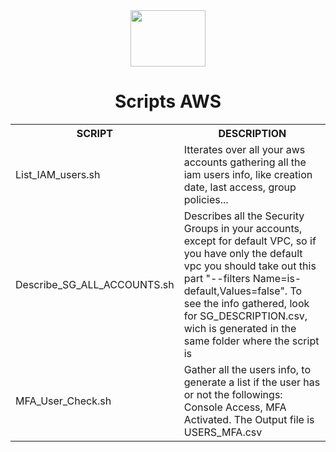<div align="center">
  <img align="center" height="90" width="120" src="https://cdn.jsdelivr.net/gh/devicons/devicon/icons/amazonwebservices/amazonwebservices-original-wordmark.svg" />
  <h1> Scripts AWS </h1>


  <table>
    <tr>
      <th> SCRIPT </th>
      <th> DESCRIPTION </th>
    </tr>
    <tr>
      <td> List_IAM_users.sh </td>
      <td> Itterates over all your aws accounts gathering all the iam users info, like creation date, last access, group policies... </td>
    </tr>
    <tr>
      <td> Describe_SG_ALL_ACCOUNTS.sh </td>
      <td> Describes all the Security Groups in your accounts, except for default VPC, so if you have only the default vpc you should take out this part "--filters Name=is-default,Values=false". To see the info gathered, look for SG_DESCRIPTION.csv, wich is generated in the same folder where the script is</td>
    </tr>
    <tr>
      <td> MFA_User_Check.sh </td>
      <td> Gather all the users info, to generate a list if the user has or not the followings: Console Access, MFA Activated. The Output file is USERS_MFA.csv</td>
    </tr>
  </table>
</div>
